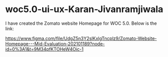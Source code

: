 # woc5.0-ui-ux-Karan-Jivanramjiwala
I have created the Zomato website Homepage for WOC 5.0. Below is the link:

https://www.figma.com/file/UdgZ5n3Y2slKxlgTncplz9/Zomato-Website-Homepage---Mid-Evaluation-202101189?node-id=0%3A1&t=9M34pfKTOHeW4Oic-1
